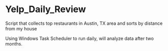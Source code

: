 # Yelp_Daily_Review
Script that collects top restaurants in Austin, TX area and sorts by distance from my house

Using Windows Task Scheduler to run daily, will analyze data after two months. 

